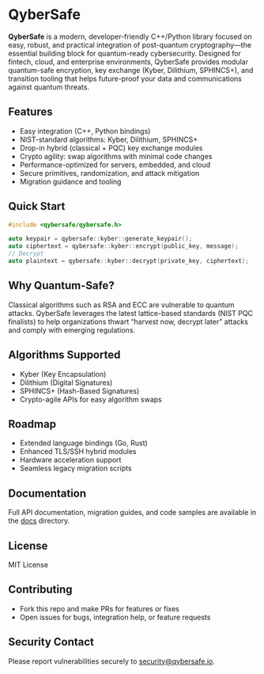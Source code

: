 # QyberSafe

**QyberSafe** is a modern, developer-friendly C++/Python library focused on easy, robust, and practical integration of post-quantum cryptography—the essential building block for quantum-ready cybersecurity. Designed for fintech, cloud, and enterprise environments, QyberSafe provides modular quantum-safe encryption, key exchange (Kyber, Dilithium, SPHINCS+), and transition tooling that helps future-proof your data and communications against quantum threats.

## Features

- Easy integration (C++, Python bindings)
- NIST-standard algorithms: Kyber, Dilithium, SPHINCS+
- Drop-in hybrid (classical + PQC) key exchange modules
- Crypto agility: swap algorithms with minimal code changes
- Performance-optimized for servers, embedded, and cloud
- Secure primitives, randomization, and attack mitigation
- Migration guidance and tooling

## Quick Start

```cpp
#include <qybersafe/qybersafe.h>

auto keypair = qybersafe::kyber::generate_keypair();
auto ciphertext = qybersafe::kyber::encrypt(public_key, message);
// Decrypt
auto plaintext = qybersafe::kyber::decrypt(private_key, ciphertext);
```

## Why Quantum-Safe?

Classical algorithms such as RSA and ECC are vulnerable to quantum attacks. QyberSafe leverages the latest lattice-based standards (NIST PQC finalists) to help organizations thwart “harvest now, decrypt later” attacks and comply with emerging regulations.

## Algorithms Supported

- Kyber (Key Encapsulation)
- Dilithium (Digital Signatures)
- SPHINCS+ (Hash-Based Signatures)
- Crypto-agile APIs for easy algorithm swaps

## Roadmap

- Extended language bindings (Go, Rust)
- Enhanced TLS/SSH hybrid modules
- Hardware acceleration support
- Seamless legacy migration scripts

## Documentation

Full API documentation, migration guides, and code samples are available in the [docs](./docs) directory.

## License

MIT License

## Contributing

- Fork this repo and make PRs for features or fixes
- Open issues for bugs, integration help, or feature requests

## Security Contact

Please report vulnerabilities securely to [security@qybersafe.io](mailto:security@qybersafe.io).